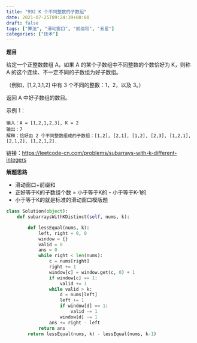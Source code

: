 ```yaml
---
title: "992 K 个不同整数的子数组"
date: 2021-07-25T09:24:39+08:00
draft: false
tags: ["算法", "滑动窗口", "前缀和", "五星"]
categories: ["技术"]
---
```


**题目**

给定一个正整数数组 A，如果 A 的某个子数组中不同整数的个数恰好为 K，则称 A 的这个连续、不一定不同的子数组为好子数组。

（例如，[1,2,3,1,2] 中有 3 个不同的整数：1，2，以及 3。）

返回 A 中好子数组的数目。

示例 1：
```
输入：A = [1,2,1,2,3], K = 2
输出：7
解释：恰好由 2 个不同整数组成的子数组：[1,2], [2,1], [1,2], [2,3], [1,2,1], [2,1,2], [1,2,1,2].
```

链接：https://leetcode-cn.com/problems/subarrays-with-k-different-integers

**解题思路**

* 滑动窗口+前缀和
* 正好等于K的子数组个数 = 小于等于K的 - 小于等于K-1的
* 小于等于K的就是标准的滑动窗口模版题

```python
class Solution(object):
    def subarraysWithKDistinct(self, nums, k):

        def lessEqual(nums, k):
            left, right = 0, 0
            window = {}
            valid = 0
            ans = 0
            while right < len(nums):
                c = nums[right]
                right += 1
                window[c] = window.get(c, 0) + 1
                if window[c] == 1:
                    valid += 1                
                while valid > k:
                    d = nums[left]
                    left += 1
                    if window[d] == 1:
                        valid -= 1
                    window[d] -= 1
                ans += right - left
            return ans
        return lessEqual(nums, k) - lessEqual(nums, k-1)
```